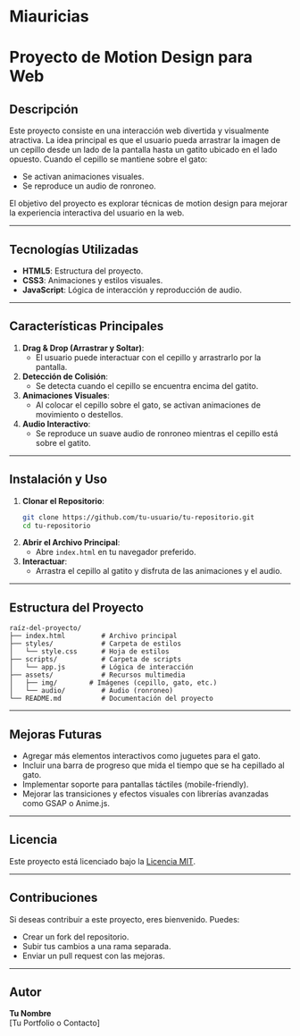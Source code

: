 # Miauricias
# Proyecto de Motion Design para Web

## Descripción
Este proyecto consiste en una interacción web divertida y visualmente atractiva. La idea principal es que el usuario pueda arrastrar la imagen de un cepillo desde un lado de la pantalla hasta un gatito ubicado en el lado opuesto. Cuando el cepillo se mantiene sobre el gato:

- Se activan animaciones visuales.
- Se reproduce un audio de ronroneo.

El objetivo del proyecto es explorar técnicas de motion design para mejorar la experiencia interactiva del usuario en la web.

---

## Tecnologías Utilizadas
- **HTML5**: Estructura del proyecto.
- **CSS3**: Animaciones y estilos visuales.
- **JavaScript**: Lógica de interacción y reproducción de audio.

---

## Características Principales
1. **Drag & Drop (Arrastrar y Soltar)**:
   - El usuario puede interactuar con el cepillo y arrastrarlo por la pantalla.
2. **Detección de Colisión**:
   - Se detecta cuando el cepillo se encuentra encima del gatito.
3. **Animaciones Visuales**:
   - Al colocar el cepillo sobre el gato, se activan animaciones de movimiento o destellos.
4. **Audio Interactivo**:
   - Se reproduce un suave audio de ronroneo mientras el cepillo está sobre el gatito.

---

## Instalación y Uso
1. **Clonar el Repositorio**:
   ```bash
   git clone https://github.com/tu-usuario/tu-repositorio.git
   cd tu-repositorio
   ```
2. **Abrir el Archivo Principal**:
   - Abre `index.html` en tu navegador preferido.
3. **Interactuar**:
   - Arrastra el cepillo al gatito y disfruta de las animaciones y el audio.

---

## Estructura del Proyecto
```
raíz-del-proyecto/
├── index.html         # Archivo principal
├── styles/            # Carpeta de estilos
│   └── style.css      # Hoja de estilos
├── scripts/           # Carpeta de scripts
│   └── app.js         # Lógica de interacción
├── assets/            # Recursos multimedia
│   ├── img/        # Imágenes (cepillo, gato, etc.)
│   └── audio/         # Audio (ronroneo)
└── README.md          # Documentación del proyecto
```

---

## Mejoras Futuras
- Agregar más elementos interactivos como juguetes para el gato.
- Incluir una barra de progreso que mida el tiempo que se ha cepillado al gato.
- Implementar soporte para pantallas táctiles (mobile-friendly).
- Mejorar las transiciones y efectos visuales con librerías avanzadas como GSAP o Anime.js.

---

## Licencia
Este proyecto está licenciado bajo la [Licencia MIT](LICENSE).

---

## Contribuciones
Si deseas contribuir a este proyecto, eres bienvenido. Puedes:
- Crear un fork del repositorio.
- Subir tus cambios a una rama separada.
- Enviar un pull request con las mejoras.

---

## Autor
**Tu Nombre**  
[Tu Portfolio o Contacto]

